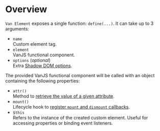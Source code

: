 # Overview

`Van Element` exposes a single function: `define(...)`. It can take up to 3 arguments:

- `name`  
  Custom element tag.
- `element`  
  VanJS functional component.
- `options` (_optional_)  
  Extra [Shadow DOM options](./shadow-options).

The provided VanJS functional component will be called with an object containing the following properties:

- `attr()`  
  Method to [retrieve the value of a given attribute](./attributes).
- `mount()`  
  Lifecycle hook to [register `mount` and `dismount` callbacks](./lifecycle).
- `$this`  
  Refers to the instance of the created custom element. Useful for accessing properties or binding event listeners.
